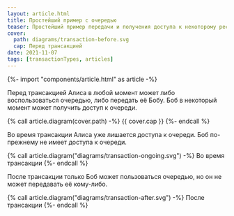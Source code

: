 ```yaml
---
layout: article.html
title: Простейший пример с очередью
teaser: Простейший пример передачи и получения доступа к некоторому ресурсу
cover:
  path: diagrams/transaction-before.svg
  cap: Перед трансакцией
date: 2021-11-07
tags: [transactionTypes, articles]
---
```

{%- import "components/article.html" as article -%}

Перед трансакцией Алиса в любой момент может
либо воспользоваться очередью, либо передать её Бобу.
Боб в некоторый момент может получить доступ к очереди.

{% call article.diagram(cover.path) -%}
{{ cover.cap }}
{%- endcall %}

Во время трансакции Алиса уже лишается доступа к очереди.
Боб по-прежнему не имеет доступа к очереди.

{% call article.diagram("diagrams/transaction-ongoing.svg") -%}
Во время трансакции
{%- endcall %}

После трансакции только Боб может пользоваться очередью,
но он не может передавать её кому-либо.

{% call article.diagram("diagrams/transaction-after.svg") -%}
После трансакции
{%- endcall %}
